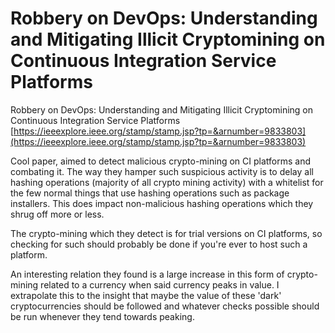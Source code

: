 # Robbery on DevOps: Understanding and Mitigating Illicit Cryptomining on Continuous Integration Service Platforms
Robbery on DevOps: Understanding and Mitigating Illicit Cryptomining on Continuous Integration Service Platforms [https://ieeexplore.ieee.org/stamp/stamp.jsp?tp=&arnumber=9833803](https://ieeexplore.ieee.org/stamp/stamp.jsp?tp=&arnumber=9833803)

Cool paper, aimed to detect malicious crypto-mining on CI platforms and combating it. The way they hamper such suspicious activity is to delay all hashing operations (majority of all crypto mining activity) with a whitelist for the few normal things that use hashing operations such as package installers. This does impact non-malicious hashing operations which they shrug off more or less. 

The crypto-mining which they detect is for trial versions on CI platforms, so checking for such should probably be done if you're ever to host such a platform.

An interesting relation they found is a large increase in this form of crypto-mining related to a currency when said currency peaks in value. I extrapolate this to the insight that maybe the value of these 'dark' cryptocurrencies should be followed and whatever checks possible should be run whenever they tend towards peaking.
